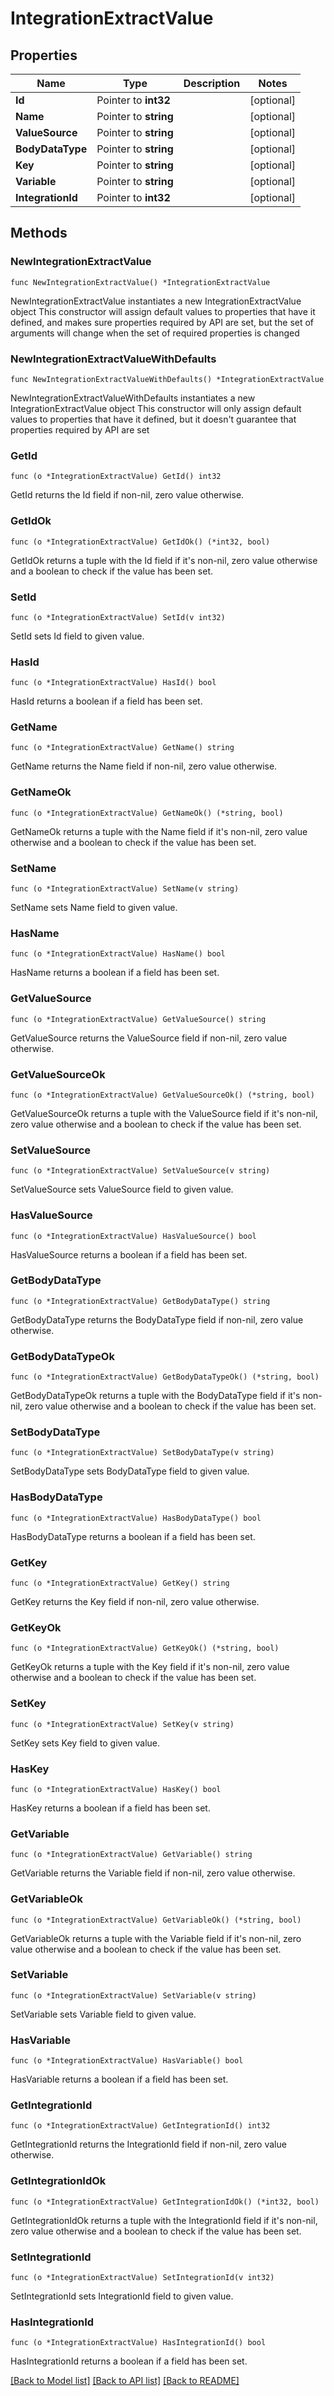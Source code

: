 # IntegrationExtractValue

## Properties

Name | Type | Description | Notes
------------ | ------------- | ------------- | -------------
**Id** | Pointer to **int32** |  | [optional] 
**Name** | Pointer to **string** |  | [optional] 
**ValueSource** | Pointer to **string** |  | [optional] 
**BodyDataType** | Pointer to **string** |  | [optional] 
**Key** | Pointer to **string** |  | [optional] 
**Variable** | Pointer to **string** |  | [optional] 
**IntegrationId** | Pointer to **int32** |  | [optional] 

## Methods

### NewIntegrationExtractValue

`func NewIntegrationExtractValue() *IntegrationExtractValue`

NewIntegrationExtractValue instantiates a new IntegrationExtractValue object
This constructor will assign default values to properties that have it defined,
and makes sure properties required by API are set, but the set of arguments
will change when the set of required properties is changed

### NewIntegrationExtractValueWithDefaults

`func NewIntegrationExtractValueWithDefaults() *IntegrationExtractValue`

NewIntegrationExtractValueWithDefaults instantiates a new IntegrationExtractValue object
This constructor will only assign default values to properties that have it defined,
but it doesn't guarantee that properties required by API are set

### GetId

`func (o *IntegrationExtractValue) GetId() int32`

GetId returns the Id field if non-nil, zero value otherwise.

### GetIdOk

`func (o *IntegrationExtractValue) GetIdOk() (*int32, bool)`

GetIdOk returns a tuple with the Id field if it's non-nil, zero value otherwise
and a boolean to check if the value has been set.

### SetId

`func (o *IntegrationExtractValue) SetId(v int32)`

SetId sets Id field to given value.

### HasId

`func (o *IntegrationExtractValue) HasId() bool`

HasId returns a boolean if a field has been set.

### GetName

`func (o *IntegrationExtractValue) GetName() string`

GetName returns the Name field if non-nil, zero value otherwise.

### GetNameOk

`func (o *IntegrationExtractValue) GetNameOk() (*string, bool)`

GetNameOk returns a tuple with the Name field if it's non-nil, zero value otherwise
and a boolean to check if the value has been set.

### SetName

`func (o *IntegrationExtractValue) SetName(v string)`

SetName sets Name field to given value.

### HasName

`func (o *IntegrationExtractValue) HasName() bool`

HasName returns a boolean if a field has been set.

### GetValueSource

`func (o *IntegrationExtractValue) GetValueSource() string`

GetValueSource returns the ValueSource field if non-nil, zero value otherwise.

### GetValueSourceOk

`func (o *IntegrationExtractValue) GetValueSourceOk() (*string, bool)`

GetValueSourceOk returns a tuple with the ValueSource field if it's non-nil, zero value otherwise
and a boolean to check if the value has been set.

### SetValueSource

`func (o *IntegrationExtractValue) SetValueSource(v string)`

SetValueSource sets ValueSource field to given value.

### HasValueSource

`func (o *IntegrationExtractValue) HasValueSource() bool`

HasValueSource returns a boolean if a field has been set.

### GetBodyDataType

`func (o *IntegrationExtractValue) GetBodyDataType() string`

GetBodyDataType returns the BodyDataType field if non-nil, zero value otherwise.

### GetBodyDataTypeOk

`func (o *IntegrationExtractValue) GetBodyDataTypeOk() (*string, bool)`

GetBodyDataTypeOk returns a tuple with the BodyDataType field if it's non-nil, zero value otherwise
and a boolean to check if the value has been set.

### SetBodyDataType

`func (o *IntegrationExtractValue) SetBodyDataType(v string)`

SetBodyDataType sets BodyDataType field to given value.

### HasBodyDataType

`func (o *IntegrationExtractValue) HasBodyDataType() bool`

HasBodyDataType returns a boolean if a field has been set.

### GetKey

`func (o *IntegrationExtractValue) GetKey() string`

GetKey returns the Key field if non-nil, zero value otherwise.

### GetKeyOk

`func (o *IntegrationExtractValue) GetKeyOk() (*string, bool)`

GetKeyOk returns a tuple with the Key field if it's non-nil, zero value otherwise
and a boolean to check if the value has been set.

### SetKey

`func (o *IntegrationExtractValue) SetKey(v string)`

SetKey sets Key field to given value.

### HasKey

`func (o *IntegrationExtractValue) HasKey() bool`

HasKey returns a boolean if a field has been set.

### GetVariable

`func (o *IntegrationExtractValue) GetVariable() string`

GetVariable returns the Variable field if non-nil, zero value otherwise.

### GetVariableOk

`func (o *IntegrationExtractValue) GetVariableOk() (*string, bool)`

GetVariableOk returns a tuple with the Variable field if it's non-nil, zero value otherwise
and a boolean to check if the value has been set.

### SetVariable

`func (o *IntegrationExtractValue) SetVariable(v string)`

SetVariable sets Variable field to given value.

### HasVariable

`func (o *IntegrationExtractValue) HasVariable() bool`

HasVariable returns a boolean if a field has been set.

### GetIntegrationId

`func (o *IntegrationExtractValue) GetIntegrationId() int32`

GetIntegrationId returns the IntegrationId field if non-nil, zero value otherwise.

### GetIntegrationIdOk

`func (o *IntegrationExtractValue) GetIntegrationIdOk() (*int32, bool)`

GetIntegrationIdOk returns a tuple with the IntegrationId field if it's non-nil, zero value otherwise
and a boolean to check if the value has been set.

### SetIntegrationId

`func (o *IntegrationExtractValue) SetIntegrationId(v int32)`

SetIntegrationId sets IntegrationId field to given value.

### HasIntegrationId

`func (o *IntegrationExtractValue) HasIntegrationId() bool`

HasIntegrationId returns a boolean if a field has been set.


[[Back to Model list]](../README.md#documentation-for-models) [[Back to API list]](../README.md#documentation-for-api-endpoints) [[Back to README]](../README.md)


